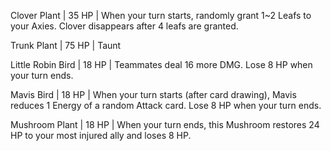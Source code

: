 Clover
Plant | 35 HP | 
When your turn starts, randomly grant 1~2 Leafs to your Axies. Clover disappears after 4 leafs are granted.

Trunk 
Plant | 75 HP |
Taunt

Little Robin
Bird | 18 HP | 
Teammates deal 16 more DMG. Lose 8 HP when your turn ends.

Mavis 
Bird | 18 HP | 
When your turn starts (after card drawing), Mavis reduces 1 Energy of a random Attack card. Lose 8 HP when your turn ends.

Mushroom 
Plant | 18 HP | 
When your turn ends, this Mushroom restores 24 HP to your most injured ally and loses 8 HP.